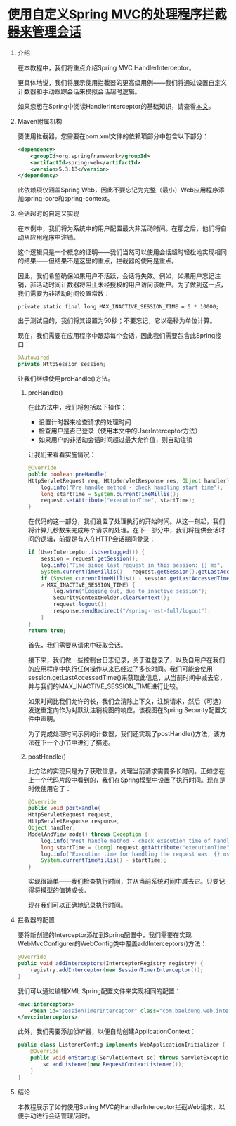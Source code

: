 # [使用自定义Spring MVC的处理程序拦截器来管理会话](https://www.baeldung.com/spring-mvc-custom-handler-interceptor)

1. 介绍

    在本教程中，我们将重点介绍Spring MVC HandlerInterceptor。

    更具体地说，我们将展示使用拦截器的更高级用例——我们将通过设置自定义计数器和手动跟踪会话来模拟会话超时逻辑。

    如果您想在Spring中阅读HandlerInterceptor的基础知识，请查看[本文](./spring-mvc-handlerinterceptor_zh.md)。

2. Maven附属机构

    要使用拦截器，您需要在pom.xml文件的依赖项部分中包含以下部分：

    ```xml
    <dependency>
        <groupId>org.springframework</groupId>
        <artifactId>spring-web</artifactId>
        <version>5.3.13</version>
    </dependency>
    ```

    此依赖项仅涵盖Spring Web，因此不要忘记为完整（最小）Web应用程序添加spring-core和spring-context。

3. 会话超时的自定义实现

    在本例中，我们将为系统中的用户配置最大非活动时间。在那之后，他们将自动从应用程序中注销。

    这个逻辑只是一个概念的证明——我们当然可以使用会话超时轻松地实现相同的结果——但结果不是这里的重点，拦截器的使用是重点。

    因此，我们希望确保如果用户不活跃，会话将失效。例如，如果用户忘记注销，非活动时间计数器将阻止未经授权的用户访问该帐户。为了做到这一点，我们需要为非活动时间设置常数：

    `private static final long MAX_INACTIVE_SESSION_TIME = 5 * 10000;`

    出于测试目的，我们将其设置为50秒；不要忘记，它以毫秒为单位计算。

    现在，我们需要在应用程序中跟踪每个会话，因此我们需要包含此Spring接口：

    ```java
    @Autowired
    private HttpSession session;
    ```

    让我们继续使用preHandle()方法。

    1. preHandle()

        在此方法中，我们将包括以下操作：

        - 设置计时器来检查请求的处理时间
        - 检查用户是否已登录（使用本文中的UserInterceptor方法）
        - 如果用户的非活动会话时间超过最大允许值，则自动注销

        让我们来看看实施情况：

        ```java
        @Override
        public boolean preHandle(
        HttpServletRequest req, HttpServletResponse res, Object handler) throws Exception {
            log.info("Pre handle method - check handling start time");
            long startTime = System.currentTimeMillis();
            request.setAttribute("executionTime", startTime);
        }
        ```

        在代码的这一部分，我们设置了处理执行的开始时间。从这一刻起，我们将计算几秒数来完成每个请求的处理。在下一部分中，我们将提供会话时间的逻辑，前提是有人在HTTP会话期间登录：

        ```java
        if (UserInterceptor.isUserLogged()) {
            session = request.getSession();
            log.info("Time since last request in this session: {} ms",
            System.currentTimeMillis() - request.getSession().getLastAccessedTime());
            if (System.currentTimeMillis() - session.getLastAccessedTime()
            > MAX_INACTIVE_SESSION_TIME) {
                log.warn("Logging out, due to inactive session");
                SecurityContextHolder.clearContext();
                request.logout();
                response.sendRedirect("/spring-rest-full/logout");
            }
        }
        return true;
        ```

        首先，我们需要从请求中获取会话。

        接下来，我们做一些控制台日志记录，关于谁登录了，以及自用户在我们的应用程序中执行任何操作以来已经过了多长时间。我们可能会使用session.getLastAccessedTime()来获取此信息，从当前时间中减去它，并与我们的MAX_INACTIVE_SESSION_TIME进行比较。

        如果时间比我们允许的长，我们会清除上下文，注销请求，然后（可选）发送重定向作为对默认注销视图的响应，该视图在Spring Security配置文件中声明。

        为了完成处理时间示例的计数器，我们还实现了postHandle()方法，该方法在下一个小节中进行了描述。

    2. postHandle()

        此方法的实现只是为了获取信息，处理当前请求需要多长时间。正如您在上一个代码片段中看到的，我们在Spring模型中设置了执行时间。现在是时候使用它了：

        ```java
        @Override
        public void postHandle(
        HttpServletRequest request,
        HttpServletResponse response,
        Object handler,
        ModelAndView model) throws Exception {
            log.info("Post handle method - check execution time of handling");
            long startTime = (Long) request.getAttribute("executionTime");
            log.info("Execution time for handling the request was: {} ms",
            System.currentTimeMillis() - startTime);
        }
        ```

        实现很简单——我们检查执行时间，并从当前系统时间中减去它。只要记得将模型的值铸成长。

        现在我们可以正确地记录执行时间。

4. 拦截器的配置

    要将新创建的Interceptor添加到Spring配置中，我们需要在实现WebMvcConfigurer的WebConfig类中覆盖addInterceptors()方法：

    ```java
    @Override
    public void addInterceptors(InterceptorRegistry registry) {
        registry.addInterceptor(new SessionTimerInterceptor());
    }
    ```

    我们可以通过编辑XML Spring配置文件来实现相同的配置：

    ```xml
    <mvc:interceptors>
        <bean id="sessionTimerInterceptor" class="com.baeldung.web.interceptor.SessionTimerInterceptor"/>
    </mvc:interceptors>
    ```

    此外，我们需要添加侦听器，以便自动创建ApplicationContext：

    ```java
    public class ListenerConfig implements WebApplicationInitializer {
        @Override
        public void onStartup(ServletContext sc) throws ServletException {
            sc.addListener(new RequestContextListener());
        }
    }
    ```

5. 结论

    本教程展示了如何使用Spring MVC的HandlerInterceptor拦截Web请求，以便手动进行会话管理/超时。
